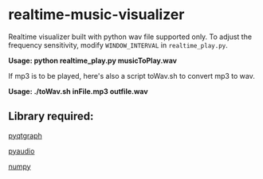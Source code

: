 # realtime-music-visualizer
Realtime visualizer built with python
wav file supported only.
To adjust the frequency sensitivity, modify `WINDOW_INTERVAL` in `realtime_play.py`.

**Usage: python realtime_play.py musicToPlay.wav**

If mp3 is to be played, here's also a script toWav.sh to convert mp3 to wav.

**Usage: ./toWav.sh inFile.mp3 outfile.wav**

## Library required:
[pyqtgraph](http://www.pyqtgraph.org/)

[pyaudio](https://people.csail.mit.edu/hubert/pyaudio/docs/)

[numpy](http://www.numpy.org/)
